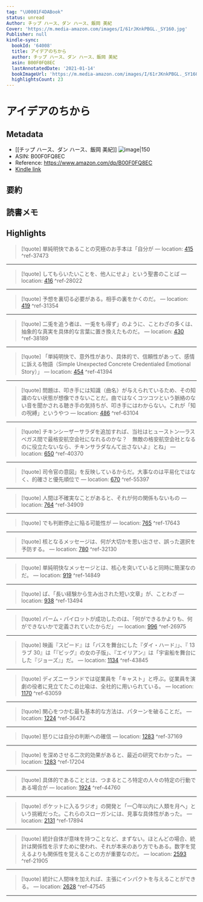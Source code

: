```yaml
---
tag: "\U0001F4DABook"
status: unread
Author: チップ ハース、ダン ハース、飯岡 美紀
Cover: 'https://m.media-amazon.com/images/I/61rJKnkPBGL._SY160.jpg'
Publisher: null
kindle-sync:
  bookId: '64008'
  title: アイデアのちから
  author: チップ ハース、ダン ハース、飯岡 美紀
  asin: B00F0FQ8EC
  lastAnnotatedDate: '2021-01-14'
  bookImageUrl: 'https://m.media-amazon.com/images/I/61rJKnkPBGL._SY160.jpg'
  highlightsCount: 23
---
```

# アイデアのちから
## Metadata
* [[チップ ハース、ダン ハース、飯岡 美紀]]
![image|150](https://m.media-amazon.com/images/I/61rJKnkPBGL._SY160.jpg)
* ASIN: B00F0FQ8EC
* Reference: https://www.amazon.com/dp/B00F0FQ8EC
* [Kindle link](kindle://book?action=open&asin=B00F0FQ8EC)
## 要約
## 読書メモ
## Highlights
>[!quote]
>単純明快であることの究極のお手本は「自分が — location: [415](kindle://book?action=open&asin=B00F0FQ8EC&location=415) ^ref-37473

---
>[!quote]
>してもらいたいことを、他人にせよ」という聖書のことば — location: [416](kindle://book?action=open&asin=B00F0FQ8EC&location=416) ^ref-28022

---
>[!quote]
>予想を裏切る必要がある。相手の裏をかくのだ。 — location: [419](kindle://book?action=open&asin=B00F0FQ8EC&location=419) ^ref-31354

---
>[!quote]
>二兎を追う者は、一兎をも得ず」のように、ことわざの多くは、抽象的な真実を具体的な言葉に置き換えたものだ。 — location: [430](kindle://book?action=open&asin=B00F0FQ8EC&location=430) ^ref-38189

---
>[!quote]
>「単純明快で、意外性があり、具体的で、信頼性があって、感情に訴える物語（Simple Unexpected Concrete Credentialed Emotional Story）」 — location: [454](kindle://book?action=open&asin=B00F0FQ8EC&location=454) ^ref-41394

---
>[!quote]
>問題は、叩き手には知識（曲名）が与えられているため、その知識のない状態が想像できないことだ。曲ではなくコツコツという脈絡のない音を聞かされる聴き手の気持ちが、叩き手にはわからない。これが「知の呪縛」というやつ — location: [486](kindle://book?action=open&asin=B00F0FQ8EC&location=486) ^ref-63104

---
>[!quote]
>チキンシーザーサラダを追加すれば、当社はヒューストン―ラスベガス間で最格安航空会社になれるのかな？　無敵の格安航空会社となるのに役立たないなら、チキンサラダなんて出さないよ』とね」 — location: [650](kindle://book?action=open&asin=B00F0FQ8EC&location=650) ^ref-40370

---
>[!quote]
>司令官の意図」を反映しているからだ。大事なのは平易化ではなく、的確さと優先順位で — location: [670](kindle://book?action=open&asin=B00F0FQ8EC&location=670) ^ref-55397

---
>[!quote]
>人間は不確実なことがあると、それが何の関係もないもの — location: [764](kindle://book?action=open&asin=B00F0FQ8EC&location=764) ^ref-34909

---
>[!quote]
>でも判断停止に陥る可能性が — location: [765](kindle://book?action=open&asin=B00F0FQ8EC&location=765) ^ref-17643

---
>[!quote]
>核となるメッセージは、何が大切かを思い出させ、誤った選択を予防する。 — location: [780](kindle://book?action=open&asin=B00F0FQ8EC&location=780) ^ref-32130

---
>[!quote]
>単純明快なメッセージとは、核心を突いていると同時に簡潔なのだ。 — location: [919](kindle://book?action=open&asin=B00F0FQ8EC&location=919) ^ref-14849

---
>[!quote]
>ば、「長い経験から生み出された短い文章」が、ことわざ — location: [938](kindle://book?action=open&asin=B00F0FQ8EC&location=938) ^ref-13494

---
>[!quote]
>パーム・パイロットが成功したのは、「何ができるかよりも、何ができないかで定義されていたからだ」 — location: [996](kindle://book?action=open&asin=B00F0FQ8EC&location=996) ^ref-26975

---
>[!quote]
>映画『スピード』は「バスを舞台にした『ダイ・ハード』」、『 13 ラブ 30』は「『ビッグ』の女の子版」、『エイリアン』は「宇宙船を舞台にした『ジョーズ』」だ。 — location: [1134](kindle://book?action=open&asin=B00F0FQ8EC&location=1134) ^ref-43845

---
>[!quote]
>ディズニーランドでは従業員を「キャスト」と呼ぶ。従業員を演劇の役者に見立てたこの比喩は、全社的に用いられている。 — location: [1170](kindle://book?action=open&asin=B00F0FQ8EC&location=1170) ^ref-63059

---
>[!quote]
>関心をつかむ最も基本的な方法は、パターンを破ることだ。 — location: [1224](kindle://book?action=open&asin=B00F0FQ8EC&location=1224) ^ref-36472

---
>[!quote]
>怒りには自分の判断への確信 — location: [1283](kindle://book?action=open&asin=B00F0FQ8EC&location=1283) ^ref-37169

---
>[!quote]
>を深めさせる二次的効果があると、最近の研究でわかった。 — location: [1283](kindle://book?action=open&asin=B00F0FQ8EC&location=1283) ^ref-17204

---
>[!quote]
>具体的であることとは、つまるところ特定の人々の特定の行動である場合が — location: [1924](kindle://book?action=open&asin=B00F0FQ8EC&location=1924) ^ref-44760

---
>[!quote]
>ポケットに入るラジオ」の開発と「一〇年以内に人類を月へ」という挑戦だった。これらのスローガンには、見事な具体性があった。 — location: [2131](kindle://book?action=open&asin=B00F0FQ8EC&location=2131) ^ref-17894

---
>[!quote]
>統計自体が意味を持つことなど、まずない。ほとんどの場合、統計は関係性を示すために使われ、それが本来のあり方でもある。数字を覚えるよりも関係性を覚えることの方が重要なのだ。 — location: [2593](kindle://book?action=open&asin=B00F0FQ8EC&location=2593) ^ref-21905

---
>[!quote]
>統計に人間味を加えれば、主張にインパクトを与えることができる。 — location: [2628](kindle://book?action=open&asin=B00F0FQ8EC&location=2628) ^ref-47545

---
